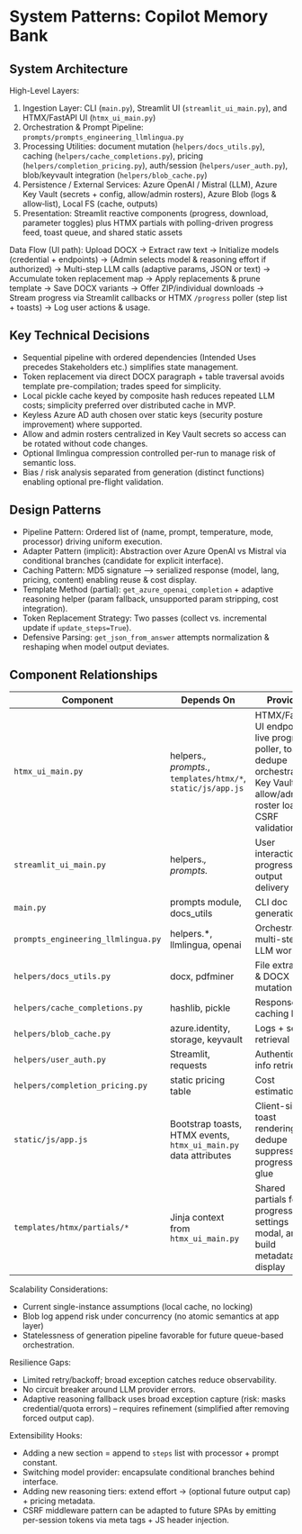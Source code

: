# System Patterns: Copilot Memory Bank

## System Architecture

High-Level Layers:
1. Ingestion Layer: CLI (`main.py`), Streamlit UI (`streamlit_ui_main.py`), and HTMX/FastAPI UI (`htmx_ui_main.py`)
2. Orchestration & Prompt Pipeline: `prompts/prompts_engineering_llmlingua.py`
3. Processing Utilities: document mutation (`helpers/docs_utils.py`), caching (`helpers/cache_completions.py`), pricing (`helpers/completion_pricing.py`), auth/session (`helpers/user_auth.py`), blob/keyvault integration (`helpers/blob_cache.py`)
4. Persistence / External Services: Azure OpenAI / Mistral (LLM), Azure Key Vault (secrets + config, allow/admin rosters), Azure Blob (logs & allow‑list), Local FS (cache, outputs)
5. Presentation: Streamlit reactive components (progress, download, parameter toggles) plus HTMX partials with polling-driven progress feed, toast queue, and shared static assets

Data Flow (UI path):
Upload DOCX → Extract raw text → Initialize models (credential + endpoints) → (Admin selects model & reasoning effort if authorized) → Multi-step LLM calls (adaptive params, JSON or text) → Accumulate token replacement map → Apply replacements & prune template → Save DOCX variants → Offer ZIP/individual downloads → Stream progress via Streamlit callbacks or HTMX `/progress` poller (step list + toasts) → Log user actions & usage.

## Key Technical Decisions

- Sequential pipeline with ordered dependencies (Intended Uses precedes Stakeholders etc.) simplifies state management.
- Token replacement via direct DOCX paragraph + table traversal avoids template pre-compilation; trades speed for simplicity.
- Local pickle cache keyed by composite hash reduces repeated LLM costs; simplicity preferred over distributed cache in MVP.
- Keyless Azure AD auth chosen over static keys (security posture improvement) where supported.
- Allow and admin rosters centralized in Key Vault secrets so access can be rotated without code changes.
- Optional llmlingua compression controlled per-run to manage risk of semantic loss.
- Bias / risk analysis separated from generation (distinct functions) enabling optional pre-flight validation.

## Design Patterns

- Pipeline Pattern: Ordered list of (name, prompt, temperature, mode, processor) driving uniform execution.
- Adapter Pattern (implicit): Abstraction over Azure OpenAI vs Mistral via conditional branches (candidate for explicit interface).
- Caching Pattern: MD5 signature –> serialized response (model, lang, pricing, content) enabling reuse & cost display.
- Template Method (partial): `get_azure_openai_completion` + adaptive reasoning helper (param fallback, unsupported param stripping, cost integration).
- Token Replacement Strategy: Two passes (collect vs. incremental update if `update_steps=True`).
- Defensive Parsing: `get_json_from_answer` attempts normalization & reshaping when model output deviates.

## Component Relationships

| Component | Depends On | Provides |
|-----------|------------|----------|
| `htmx_ui_main.py` | helpers.*, prompts.*, `templates/htmx/*`, `static/js/app.js` | HTMX/FastAPI UI endpoints, live progress poller, toast dedupe orchestration, Key Vault allow/admin roster loaders, CSRF validation |
| `streamlit_ui_main.py` | helpers.*, prompts.* | User interaction, progress, output delivery |
| `main.py` | prompts module, docs_utils | CLI doc generation |
| `prompts_engineering_llmlingua.py` | helpers.*, llmlingua, openai | Orchestrates multi-step LLM workflow |
| `helpers/docs_utils.py` | docx, pdfminer | File extraction & DOCX mutation |
| `helpers/cache_completions.py` | hashlib, pickle | Response caching layer |
| `helpers/blob_cache.py` | azure.identity, storage, keyvault | Logs + secret retrieval |
| `helpers/user_auth.py` | Streamlit, requests | Authentication info retrieval |
| `helpers/completion_pricing.py` | static pricing table | Cost estimation |
| `static/js/app.js` | Bootstrap toasts, HTMX events, `htmx_ui_main.py` data attributes | Client-side toast rendering, dedupe suppression, progress UX glue |
| `templates/htmx/partials/*` | Jinja context from `htmx_ui_main.py` | Shared partials for progress feed, settings modal, and build metadata display |

Scalability Considerations:
- Current single-instance assumptions (local cache, no locking)
- Blob log append risk under concurrency (no atomic semantics at app layer)
- Statelessness of generation pipeline favorable for future queue-based orchestration.

Resilience Gaps:
- Limited retry/backoff; broad exception catches reduce observability.
- No circuit breaker around LLM provider errors.
- Adaptive reasoning fallback uses broad exception capture (risk: masks credential/quota errors) – requires refinement (simplified after removing forced output cap).

Extensibility Hooks:
- Adding a new section = append to `steps` list with processor + prompt constant.
- Switching model provider: encapsulate conditional branches behind interface.
- Adding new reasoning tiers: extend effort → (optional future output cap) + pricing metadata.
- CSRF middleware pattern can be adapted to future SPAs by emitting per-session tokens via meta tags + JS header injection.

